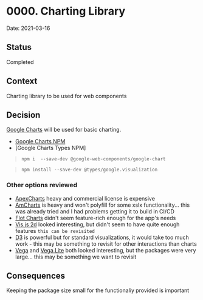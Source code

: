 # 0000. Charting Library
 
Date: 2021-03-16
	
 
## Status
 
Completed
 
## Context

Charting library to be used for web components 
 
## Decision
 
[Google Charts](https://developers.google.com/chart) will be used for basic charting.

* [Google Charts NPM](https://www.npmjs.com/package/google-charts)
* [Google Charts Types NPM] 

> `npm i  --save-dev @google-web-components/google-chart`

> `npm install --save-dev @types/google.visualization`  

### Other options reviewed

* [ApexCharts](https://apexcharts.com/) heavy and commercial license is expensive
* [AmCharts](https://preview.keenthemes.com/metronic/demo13/features/charts/amcharts/charts.html) is heavy and won't polyfill for some xslx functionality... this was already tried and I had problems getting it to build in CI/CD
* [Flot Charts](https://www.flotcharts.org/) didn't seem feature-rich enough for the app's needs
* [Vis.js 2d](https://visjs.org/) looked interesting, but didn't seem to have quite enough features `this can be revisited`
* [D3](https://d3js.org/) is powerful but for standard visualizations, it would take too much work - this may be something to revisit for other interactions than charts
* [Vega](https://vega.github.io/vega/examples/) and [Vega Lite](https://vega.github.io/vega-lite-v2/) both looked interesting, but the packages were very large... this may be something we want to revisit
  
## Consequences
 
Keeping the package size small for the functionaliy provided is important
